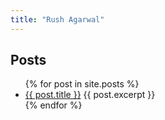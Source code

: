 ```yaml
---
title: "Rush Agarwal"
---
```


## Posts

<ul id="post-list">
  {% for post in site.posts %}
    <li id="post-item">
      <a href="{{ post.url }}">{{ post.title }}</a>
      {{ post.excerpt }}
    </li>
  {% endfor %}
</ul>
